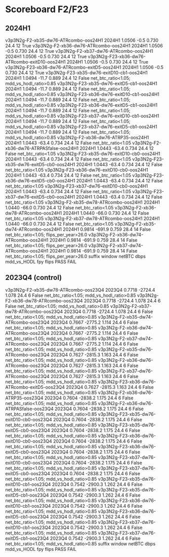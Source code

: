 # Scoreboard F2/F23

## 2024H1
v3p3N2g-F2-xb35-dw76-ATRcombo-oos24H1           2024H1  1.0506  -0.5    0.730        24.4  12     True
v3p3N2g-F2-xb36-dw76-ATRcombo-oos24H1           2024H1  1.0506  -0.5    0.730        24.4  12     True
v3p3N2g-F2-xb37-dw76-ATRcombo-oos24H1           2024H1  1.0506  -0.5    0.730        24.4  12     True
v3p3N2g-F23-xb36-dw76-ATRcombo-exitD10-oos24H1  2024H1  1.0506  -0.5    0.730        24.4  12     True
v3p3N2g-F23-xb36-dw76-ATRcombo-exitD5-oos24H1   2024H1  1.0506  -0.5    0.730        24.4  12     True
v3p3N2g-F23-xb35-dw76-exitD10-cb1-oos24H1       2024H1  1.0494  -11.7   0.889        24.4  12     False  net_btc_ratio<1.05; mdd_vs_hodl_ratio>0.85
v3p3N2g-F23-xb35-dw76-exitD5-cb1-oos24H1        2024H1  1.0494  -11.7   0.889        24.4  12     False  net_btc_ratio<1.05; mdd_vs_hodl_ratio>0.85
v3p3N2g-F23-xb36-dw76-exitD10-cb1-oos24H1       2024H1  1.0494  -11.7   0.889        24.4  12     False  net_btc_ratio<1.05; mdd_vs_hodl_ratio>0.85
v3p3N2g-F23-xb36-dw76-exitD5-cb1-oos24H1        2024H1  1.0494  -11.7   0.889        24.4  12     False  net_btc_ratio<1.05; mdd_vs_hodl_ratio>0.85
v3p3N2g-F23-xb37-dw76-exitD10-cb1-oos24H1       2024H1  1.0494  -11.7   0.889        24.4  12     False  net_btc_ratio<1.05; mdd_vs_hodl_ratio>0.85
v3p3N2g-F23-xb37-dw76-exitD5-cb1-oos24H1        2024H1  1.0494  -11.7   0.889        24.4  12     False  net_btc_ratio<1.05; mdd_vs_hodl_ratio>0.85
v3p3N2g-F2-xb36-dw76-ATRP35-oos24H1             2024H1  1.0443  -63.4   0.734        24.4  12     False  net_btc_ratio<1.05
v3p3N2g-F2-xb36-dw76-ATRPASfalse-oos24H1        2024H1  1.0443  -63.4   0.734        24.4  12     False  net_btc_ratio<1.05
v3p3N2g-F23-xb35-dw76-exitD10-cb0-oos24H1       2024H1  1.0443  -63.4   0.734        24.4  12     False  net_btc_ratio<1.05
v3p3N2g-F23-xb35-dw76-exitD5-cb0-oos24H1        2024H1  1.0443  -63.4   0.734        24.4  12     False  net_btc_ratio<1.05
v3p3N2g-F23-xb36-dw76-exitD10-cb0-oos24H1       2024H1  1.0443  -63.4   0.734        24.4  12     False  net_btc_ratio<1.05
v3p3N2g-F23-xb36-dw76-exitD5-cb0-oos24H1        2024H1  1.0443  -63.4   0.734        24.4  12     False  net_btc_ratio<1.05
v3p3N2g-F23-xb37-dw76-exitD10-cb0-oos24H1       2024H1  1.0443  -63.4   0.734        24.4  12     False  net_btc_ratio<1.05
v3p3N2g-F23-xb37-dw76-exitD5-cb0-oos24H1        2024H1  1.0443  -63.4   0.734        24.4  12     False  net_btc_ratio<1.05
v3p3N2g-F2-xb35-dw78-ATRcombo-oos24H1           2024H1  1.0440  -66.0   0.730        24.4  12     False  net_btc_ratio<1.05
v3p3N2g-F2-xb36-dw78-ATRcombo-oos24H1           2024H1  1.0440  -66.0   0.730        24.4  12     False  net_btc_ratio<1.05
v3p3N2g-F2-xb37-dw78-ATRcombo-oos24H1           2024H1  1.0440  -66.0   0.730        24.4  12     False  net_btc_ratio<1.05
v3p3N2g-F2-xb35-dw74-ATRcombo-oos24H1           2024H1  0.9814  -691.9  0.759        28.4  14     False  net_btc_ratio<1.05; flips_per_year>26.0
v3p3N2g-F2-xb36-dw74-ATRcombo-oos24H1           2024H1  0.9814  -691.9  0.759        28.4  14     False  net_btc_ratio<1.05; flips_per_year>26.0
v3p3N2g-F2-xb37-dw74-ATRcombo-oos24H1           2024H1  0.9814  -691.9  0.759        28.4  14     False  net_btc_ratio<1.05; flips_per_year>26.0
suffix                                          window  netBTC  dbps    mdd_vs_HODL  fpy   flips  PASS   FAIL

## 2023Q4 (control)
v3p3N2g-F2-xb35-dw78-ATRcombo-oos23Q4          2023Q4  0.7718  -2724.4  1.078        24.4  6      False  net_btc_ratio<1.05; mdd_vs_hodl_ratio>0.85
v3p3N2g-F2-xb36-dw78-ATRcombo-oos23Q4          2023Q4  0.7718  -2724.4  1.078        24.4  6      False  net_btc_ratio<1.05; mdd_vs_hodl_ratio>0.85
v3p3N2g-F2-xb37-dw78-ATRcombo-oos23Q4          2023Q4  0.7718  -2724.4  1.078        24.4  6      False  net_btc_ratio<1.05; mdd_vs_hodl_ratio>0.85
v3p3N2g-F2-xb35-dw74-ATRcombo-oos23Q4          2023Q4  0.7667  -2775.2  1.114        24.4  6      False  net_btc_ratio<1.05; mdd_vs_hodl_ratio>0.85
v3p3N2g-F2-xb36-dw74-ATRcombo-oos23Q4          2023Q4  0.7667  -2775.2  1.114        24.4  6      False  net_btc_ratio<1.05; mdd_vs_hodl_ratio>0.85
v3p3N2g-F2-xb37-dw74-ATRcombo-oos23Q4          2023Q4  0.7667  -2775.2  1.114        24.4  6      False  net_btc_ratio<1.05; mdd_vs_hodl_ratio>0.85
v3p3N2g-F2-xb35-dw76-ATRcombo-oos23Q4          2023Q4  0.7627  -2815.3  1.163        24.4  6      False  net_btc_ratio<1.05; mdd_vs_hodl_ratio>0.85
v3p3N2g-F2-xb36-dw76-ATRcombo-oos23Q4          2023Q4  0.7627  -2815.3  1.163        24.4  6      False  net_btc_ratio<1.05; mdd_vs_hodl_ratio>0.85
v3p3N2g-F2-xb37-dw76-ATRcombo-oos23Q4          2023Q4  0.7627  -2815.3  1.163        24.4  6      False  net_btc_ratio<1.05; mdd_vs_hodl_ratio>0.85
v3p3N2g-F23-xb36-dw76-ATRcombo-exitD5-oos23Q4  2023Q4  0.7627  -2815.3  1.163        24.4  6      False  net_btc_ratio<1.05; mdd_vs_hodl_ratio>0.85
v3p3N2g-F2-xb36-dw76-ATRP35-oos23Q4            2023Q4  0.7604  -2838.2  1.175        24.4  6      False  net_btc_ratio<1.05; mdd_vs_hodl_ratio>0.85
v3p3N2g-F2-xb36-dw76-ATRPASfalse-oos23Q4       2023Q4  0.7604  -2838.2  1.175        24.4  6      False  net_btc_ratio<1.05; mdd_vs_hodl_ratio>0.85
v3p3N2g-F23-xb35-dw76-exitD10-cb0-oos23Q4      2023Q4  0.7604  -2838.2  1.175        24.4  6      False  net_btc_ratio<1.05; mdd_vs_hodl_ratio>0.85
v3p3N2g-F23-xb35-dw76-exitD5-cb0-oos23Q4       2023Q4  0.7604  -2838.2  1.175        24.4  6      False  net_btc_ratio<1.05; mdd_vs_hodl_ratio>0.85
v3p3N2g-F23-xb36-dw76-exitD10-cb0-oos23Q4      2023Q4  0.7604  -2838.2  1.175        24.4  6      False  net_btc_ratio<1.05; mdd_vs_hodl_ratio>0.85
v3p3N2g-F23-xb36-dw76-exitD5-cb0-oos23Q4       2023Q4  0.7604  -2838.2  1.175        24.4  6      False  net_btc_ratio<1.05; mdd_vs_hodl_ratio>0.85
v3p3N2g-F23-xb37-dw76-exitD10-cb0-oos23Q4      2023Q4  0.7604  -2838.2  1.175        24.4  6      False  net_btc_ratio<1.05; mdd_vs_hodl_ratio>0.85
v3p3N2g-F23-xb37-dw76-exitD5-cb0-oos23Q4       2023Q4  0.7604  -2838.2  1.175        24.4  6      False  net_btc_ratio<1.05; mdd_vs_hodl_ratio>0.85
v3p3N2g-F23-xb35-dw76-exitD10-cb1-oos23Q4      2023Q4  0.7542  -2900.3  1.262        24.4  6      False  net_btc_ratio<1.05; mdd_vs_hodl_ratio>0.85
v3p3N2g-F23-xb35-dw76-exitD5-cb1-oos23Q4       2023Q4  0.7542  -2900.3  1.262        24.4  6      False  net_btc_ratio<1.05; mdd_vs_hodl_ratio>0.85
v3p3N2g-F23-xb36-dw76-exitD10-cb1-oos23Q4      2023Q4  0.7542  -2900.3  1.262        24.4  6      False  net_btc_ratio<1.05; mdd_vs_hodl_ratio>0.85
v3p3N2g-F23-xb36-dw76-exitD5-cb1-oos23Q4       2023Q4  0.7542  -2900.3  1.262        24.4  6      False  net_btc_ratio<1.05; mdd_vs_hodl_ratio>0.85
v3p3N2g-F23-xb37-dw76-exitD10-cb1-oos23Q4      2023Q4  0.7542  -2900.3  1.262        24.4  6      False  net_btc_ratio<1.05; mdd_vs_hodl_ratio>0.85
v3p3N2g-F23-xb37-dw76-exitD5-cb1-oos23Q4       2023Q4  0.7542  -2900.3  1.262        24.4  6      False  net_btc_ratio<1.05; mdd_vs_hodl_ratio>0.85
suffix                                         window  netBTC  dbps     mdd_vs_HODL  fpy   flips  PASS   FAIL
